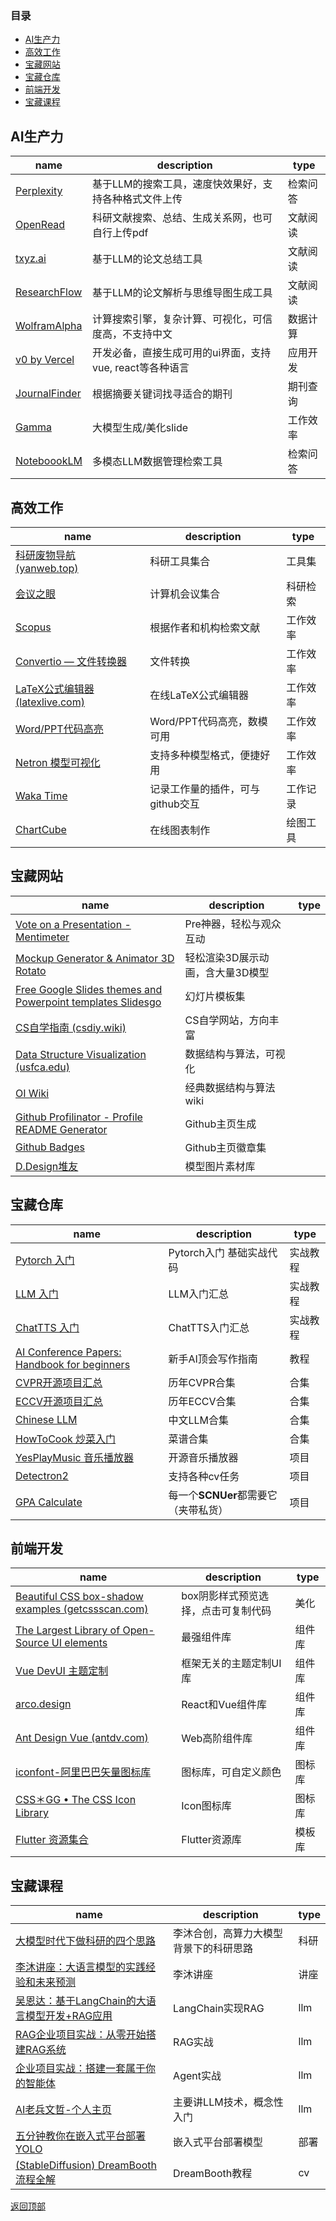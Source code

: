### **目录**
- [AI生产力](#ai生产力)
- [高效工作](#高效工作)
- [宝藏网站](#宝藏网站)
- [宝藏仓库](#宝藏仓库)
- [前端开发](#前端开发)
- [宝藏课程](#宝藏课程)

## AI生产力

| name                                          | description                                              | type     |
| --------------------------------------------- | -------------------------------------------------------- | -------- |
| [Perplexity](https://www.perplexity.ai/)      | 基于LLM的搜索工具，速度快效果好，支持各种格式文件上传     | 检索问答 |
| [OpenRead](https://www.openread.academy/zh)   | 科研文献搜索、总结、生成关系网，也可自行上传pdf           | 文献阅读 |
| [txyz.ai](https://www.txyz.ai/)               | 基于LLM的论文总结工具                                  | 文献阅读 |
| [ResearchFlow](https://rflow.ai/zh/dashboard) | 基于LLM的论文解析与思维导图生成工具                     | 文献阅读 |
| [WolframAlpha](https://www.wolframalpha.com/) | 计算搜索引擎，复杂计算、可视化，可信度高，不支持中文      | 数据计算 |
| [v0 by Vercel](https://v0.dev/chat)           | 开发必备，直接生成可用的ui界面，支持vue, react等各种语言 | 应用开发 |
| [JournalFinder](https://journalfinder.elsevier.com/) | 根据摘要关键词找寻适合的期刊                     | 期刊查询 |
| [Gamma](https://gamma.app/)                   | 大模型生成/美化slide                                   | 工作效率 |
| [NoteboookLM](https://notebooklm.google.com/) | 多模态LLM数据管理检索工具                               | 检索问答 |

## 高效工作

| name                                                         | description         | type     |
| ------------------------------------------------------------ | ------------------- | -------- |
| [科研废物导航 (yanweb.top)](https://www.yanweb.top/)         | 科研工具集合        | 工具集   |
| [会议之眼](https://www.conferenceeye.cn/home/submission/1)   | 计算机会议集合      | 科研检索 |
| [Scopus](https://www.scopus.com/) | 根据作者和机构检索文献 | 工作效率 |
| [Convertio — 文件转换器](https://convertio.co/zh/)           | 文件转换            | 工作效率 |
| [LaTeX公式编辑器 (latexlive.com)](https://www.latexlive.com/) | 在线LaTeX公式编辑器 | 工作效率 |
| [Word/PPT代码高亮](http://word.wd1x.com/) | Word/PPT代码高亮，数模可用 | 工作效率 |
| [Netron 模型可视化](https://github.com/lutzroeder/netron) | 支持多种模型格式，便捷好用 | 工作效率 |
| [Waka Time](https://wakatime.com/dashboard) | 记录工作量的插件，可与github交互 | 工作记录   |
| [ChartCube](https://chartcube.alipay.com/) | 在线图表制作  | 绘图工具 |

## 宝藏网站

| name                                                         | description                      | type |
| ------------------------------------------------------------ | -------------------------------- | ---- |
| [Vote on a Presentation - Mentimeter](https://www.menti.com/) | Pre神器，轻松与观众互动                                 |      |
| [Mockup Generator & Animator 3D Rotato](https://rotato.app/) | 轻松渲染3D展示动画，含大量3D模型                          |      |
| [Free Google Slides themes and Powerpoint templates Slidesgo](https://slidesgo.com/) | 幻灯片模板集                    |      |
| [CS自学指南 (csdiy.wiki)](https://csdiy.wiki/)               | CS自学网站，方向丰富                                     |      |
| [Data Structure Visualization (usfca.edu)](https://www.cs.usfca.edu/~galles/visualization/Algorithms.html) | 数据结构与算法，可视化           |      |
| [OI Wiki](https://oi.wiki/)                                  | 经典数据结构与算法wiki                                   |      |
| [Github Profilinator - Profile README Generator](https://profilinator.rishav.dev/) | Github主页生成                    |      |
| [Github Badges](https://dev.to/envoy_/150-badges-for-github-pnk#contents) | Github主页徽章集                           |      |
| [D.Design堆友](https://d.design/?tab=model) | 模型图片素材库 | |

## 宝藏仓库
| name                                                         | description                         | type   |
| ------------------------------------------------------------ | ----------------------------------- | ------ |
| [Pytorch 入门](https://github.com/yunjey/pytorch-tutorial) | Pytorch入门 基础实战代码 | 实战教程 |
| [LLM 入门](https://github.com/datawhalechina/llm-cookbook) | LLM入门汇总 | 实战教程 |
| [ChatTTS 入门](https://github.com/xiciliu/Awesome-ChatTTS-2) | ChatTTS入门汇总 | 实战教程 |
| [AI Conference Papers: Handbook for beginners](https://github.com/hzwer/WritingAIPaper) | 新手AI顶会写作指南 | 教程 |
| [CVPR开源项目汇总](https://github.com/amusi/CVPR2024-Papers-with-Code) | 历年CVPR合集 | 合集 |
| [ECCV开源项目汇总](https://github.com/amusi/ECCV2024-Papers-with-Code) | 历年ECCV合集 | 合集 |
| [Chinese LLM](https://github.com/HqWu-HITCS/Awesome-Chinese-LLM) | 中文LLM合集 | 合集 |
| [HowToCook 炒菜入门](https://github.com/Anduin2017/HowToCook) | 菜谱合集 | 合集 |
| [YesPlayMusic 音乐播放器](https://github.com/qier222/YesPlayMusic) | 开源音乐播放器 | 项目 |
| [Detectron2](https://github.com/facebookresearch/detectron2) | 支持各种cv任务 | 项目 |
| [GPA Calculate](https://github.com/LLLLLrf/GPA-Calculate) | 每一个**SCNUer**都需要它（夹带私货） | 项目 |

## 前端开发

| name                                                         | description                         | type   |
| ------------------------------------------------------------ | ----------------------------------- | ------ |
| [Beautiful CSS box-shadow examples (getcssscan.com)](https://getcssscan.com/css-box-shadow-examples) | box阴影样式预览选择，点击可复制代码 | 美化   |
| [The Largest Library of Open-Source UI elements](https://uiverse.io/) | 最强组件库                          | 组件库 |
| [Vue DevUI 主题定制](https://vue-devui.github.io/theme-guide/) | 框架无关的主题定制UI库              | 组件库 |
| [arco.design](https://arco.design/)                          | React和Vue组件库                    | 组件库 |
| [Ant Design Vue (antdv.com)](https://www.antdv.com/components/overview-cn) | Web高阶组件库                       | 组件库 |
| [iconfont-阿里巴巴矢量图标库](https://www.iconfont.cn/)      | 图标库，可自定义颜色                | 图标库 |
| [CSS＊GG • The CSS Icon Library](https://css.gg/app)         | Icon图标库                          | 图标库 |
| [Flutter 资源集合](https://github.com/osoutpost/awesome-flutter-cn) | Flutter资源库 | 模板库 |

## 宝藏课程

| name                                                         | description                                | type |
| ------------------------------------------------------------ | ------------------------------------------ | ---- |
| [大模型时代下做科研的四个思路](https://www.bilibili.com/video/BV1oX4y1d7X6/?spm_id_from=333.999.0.0) | 李沐合创，高算力大模型背景下的科研思路 | 科研 |
| [李沐讲座：大语言模型的实践经验和未来预测](https://www.bilibili.com/video/BV1dHWkewEWz/?spm_id_from=333.337.search-card.all.click) | 李沐讲座                                   | 讲座 |
| [吴恩达：基于LangChain的大语言模型开发+RAG应用](https://www.bilibili.com/video/BV1XC411n72m/?spm_id_from=333.999.0.0) | LangChain实现RAG                           | llm  |
| [RAG企业项目实战：从零开始搭建RAG系统](https://www.bilibili.com/video/BV1nqs6eTEsG/?spm_id_from=333.999.0.0&vd_source=16ba9174a1902767067404e100760264) | RAG实战                                    | llm  |
| [企业项目实战：搭建一套属于你的智能体](https://www.bilibili.com/video/BV1NEHLeYEsU/?spm_id_from=333.999.0.0) | Agent实战                                  | llm  |
| [AI老兵文哲-个人主页](https://space.bilibili.com/472543316/?spm_id_from=333.999.0.0) | 主要讲LLM技术，概念性入门                  | llm  |
| [五分钟教你在嵌入式平台部署YOLO](https://www.bilibili.com/video/BV1Qm421g7g1/?spm_id_from=333.1007.tianma.3-4-10.click&vd_source=16ba9174a1902767067404e100760264) | 嵌入式平台部署模型                         | 部署 |
| [(StableDiffusion) DreamBooth流程全解](https://www.bilibili.com/video/BV1Wc411T7Vt/?spm_id_from=333.999.0.0) | DreamBooth教程                  | cv   |

[返回顶部](#目录)
